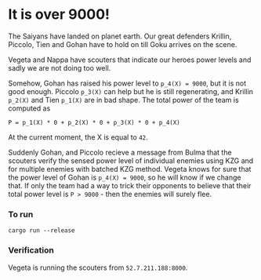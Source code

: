 # It is over 9000!

The Saiyans have landed on planet earth. Our great defenders  Krillin, Piccolo, Tien and Gohan
have to hold on till Goku arrives on the scene.

Vegeta and Nappa have scouters that indicate our heroes power levels
and sadly we are not doing too well.

Somehow, Gohan has raised his power level to `p_4(X) = 9000`, but it is not good enough. Piccolo `p_3(X)` can help but he is still regenerating, and Krillin `p_2(X)` and Tien `p_1(X)` are in bad shape. The total power of the team is computed as  
```
P = p_1(X) * 0 + p_2(X) * 0 + p_3(X) * 0 + p_4(X)
```  
At the current moment, the X is equal to `42`.

Suddenly Gohan, and Piccolo recieve a message from Bulma that the scouters verify the sensed power level of individual enemies using KZG and for multiple enemies with batched KZG method. Vegeta knows for sure that the power level of Gohan is `p_4(X) = 9000`, so he will know if we change that. If only the team had a way to trick their opponents to believe that their total power level is `P > 9000` - then the enemies will surely flee.

### To run
```
cargo run --release
```

### Verification

Vegeta is running the scouters from `52.7.211.188:8000`.
